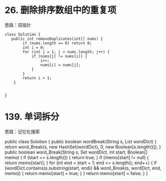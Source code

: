 # 26. 删除排序数组中的重复项 #
思路：双指针

	class Solution {
	   public int removeDuplicates(int[] nums) {
	        if (nums.length == 0) return 0;
	        int i = 0;
	        for (int j = 1; j < nums.length; j++) {
	            if (nums[j] != nums[i]) {
	                i++;
	                nums[i] = nums[j];
	            }
	        }
	        return i + 1;
	    }
	
	
	}


# 139. 单词拆分 #

思路：记忆化搜索

public class Solution {
    public boolean wordBreak(String s, List<String> wordDict) {
        return word_Break(s, new HashSet(wordDict), 0, new Boolean[s.length()]);
    }
    public boolean word_Break(String s, Set<String> wordDict, int start, Boolean[] memo) {
        if (start == s.length()) {
            return true;
        }
        if (memo[start] != null) {
            return memo[start];
        }
        for (int end = start + 1; end <= s.length(); end++) {
            if (wordDict.contains(s.substring(start, end)) && word_Break(s, wordDict, end, memo)) {
                return memo[start] = true;
            }
        }
        return memo[start] = false;
    }
}

